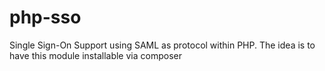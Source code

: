 php-sso
=======

Single Sign-On Support using SAML as protocol within PHP. The idea is to have this module installable via composer
